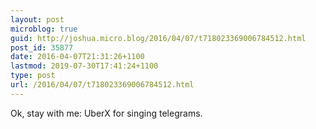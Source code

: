 ```yaml
---
layout: post
microblog: true
guid: http://joshua.micro.blog/2016/04/07/t718023369006784512.html
post_id: 35877
date: 2016-04-07T21:31:26+1100
lastmod: 2019-07-30T17:41:24+1100
type: post
url: /2016/04/07/t718023369006784512.html
---
```

Ok, stay with me: UberX for singing telegrams.
